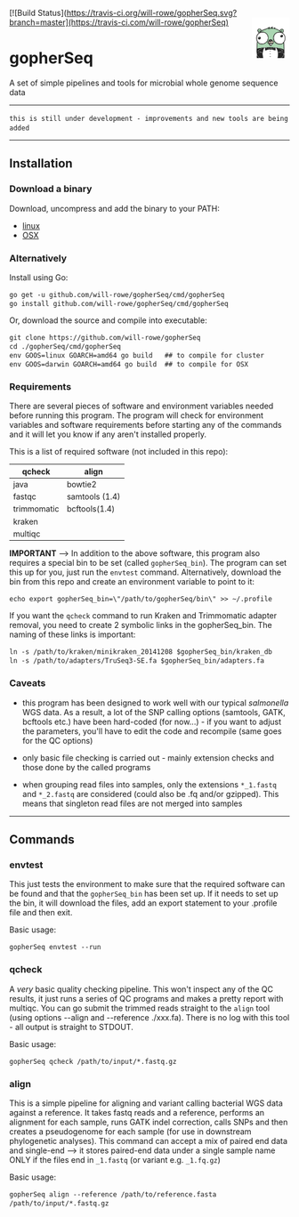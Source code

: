 [![Build Status](https://travis-ci.org/will-rowe/gopherSeq.svg?branch=master](https://travis-ci.com/will-rowe/gopherSeq)
<img src="https://github.com/will-rowe/will-rowe.github.io/raw/master/images/gopher.png" align="right" width="68" >

# gopherSeq

A set of simple pipelines and tools for microbial whole genome sequence data

***

`this is still under development - improvements and new tools are being added`

***

##  Installation

### Download a binary

Download, uncompress and add the binary to your PATH:

* [linux](https://github.com/will-rowe/gopherSeq/releases/download/0.0.1/gopherSeq.linux.tar)
* [OSX](https://github.com/will-rowe/gopherSeq/releases/download/0.0.1/gopherSeq.osx.tar)

### Alternatively

Install using Go:
```
go get -u github.com/will-rowe/gopherSeq/cmd/gopherSeq
go install github.com/will-rowe/gopherSeq/cmd/gopherSeq
```

Or, download the source and compile into executable:
```
git clone https://github.com/will-rowe/gopherSeq
cd ./gopherSeq/cmd/gopherSeq
env GOOS=linux GOARCH=amd64 go build   ## to compile for cluster
env GOOS=darwin GOARCH=amd64 go build  ## to compile for OSX
```

### Requirements

There are several pieces of software and environment variables needed before running this program. The program will check for environment variables and software requirements before starting any of the commands and it will let you know if any aren't installed properly.

This is a list of required software (not included in this repo):

| qcheck | align |
| ------------- | ------------- |
| java | bowtie2 |
| fastqc | samtools (1.4) |
| trimmomatic | bcftools(1.4) |
| kraken | |
| multiqc | |



**IMPORTANT** --> In addition to the above software, this program also requires a special bin to be set (called `gopherSeq_bin`). The program can set this up for you, just run the `envtest` command. Alternatively, download the bin from this repo and create an environment variable to point to it:

```
echo export gopherSeq_bin=\"/path/to/gopherSeq/bin\" >> ~/.profile
```

If you want the `qcheck` command to run Kraken and Trimmomatic adapter removal, you need to create 2 symbolic links in the gopherSeq_bin. The naming of these links is important:
```
ln -s /path/to/kraken/minikraken_20141208 $gopherSeq_bin/kraken_db
ln -s /path/to/adapters/TruSeq3-SE.fa $gopherSeq_bin/adapters.fa
```

### Caveats

* this program has been designed to work well with our typical *salmonella* WGS data. As a result, a lot of the SNP calling options (samtools, GATK, bcftools etc.) have been hard-coded (for now...) - if you want to adjust the parameters, you'll have to edit the code and recompile (same goes for the QC options)

* only basic file checking is carried out - mainly extension checks and those done by the called programs

* when grouping read files into samples, only the extensions `*_1.fastq` and `*_2.fastq` are considered (could also be .fq and/or gzipped). This means that singleton read files are not merged into samples


***

## Commands


### envtest

This just tests the environment to make sure that the required software can be found and that the `gopherSeq_bin` has been set up. If it needs to set up the bin, it will download the files, add an export statement to your .profile file and then exit.

Basic usage:
```
gopherSeq envtest --run
```

### qcheck

A *very* basic quality checking pipeline. This won't inspect any of the QC results, it just runs a series of QC programs and makes a pretty report with multiqc. You can go submit the trimmed reads straight to the `align` tool (using options --align and --reference ./xxx.fa). There is no log with this tool - all output is straight to STDOUT.

Basic usage:
```
gopherSeq qcheck /path/to/input/*.fastq.gz
```

### align

This is a simple pipeline for aligning and variant calling bacterial WGS data against a reference. It takes fastq reads and a reference, performs an alignment for each sample, runs GATK indel correction, calls SNPs and then creates a pseudogenome for each sample (for use in downstream phylogenetic analyses). This command can accept a mix of paired end data and single-end --> it stores paired-end data under a single sample name ONLY if the files end in `_1.fastq` (or variant e.g. `_1.fq.gz`)

Basic usage:
```
gopherSeq align --reference /path/to/reference.fasta /path/to/input/*.fastq.gz
```
